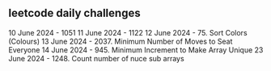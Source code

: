 ## leetcode daily challenges

10 June 2024 - 1051
11 June 2024 - 1122
12 June 2024 - 75. Sort Colors (Colours)
13 June 2024 - 2037. Minimum Number of Moves to Seat Everyone
14 June 2024 - 945. Minimum Increment to Make Array Unique
23 June 2024 - 1248. Count number of nuce sub arrays